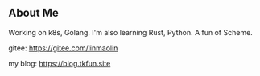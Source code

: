 ## About Me

Working on k8s, Golang. 
I'm also learning Rust, Python. 
A fun of Scheme.

gitee: https://gitee.com/linmaolin

my blog: https://blog.tkfun.site
